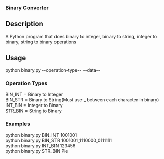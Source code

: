 ### Binary Converter
## Description
A Python program that does binary to integer, binary to string, integer to binary, string to binary operations
## Usage
python binary.py --operation-type-- --data--
### Operation Types
BIN_INT = Binary to Integer  
BIN_STR = Binary to String(Must use _ between each character in binary)  
INT_BIN = Integer to Binary  
STR_BIN = String to Binary  
### Examples
python binary.py BIN_INT 1001001  
python binary.py BIN_STR 1001001_1110000_0111111  
python binary.py INT_BIN 123456  
python binary.py STR_BIN Pie  